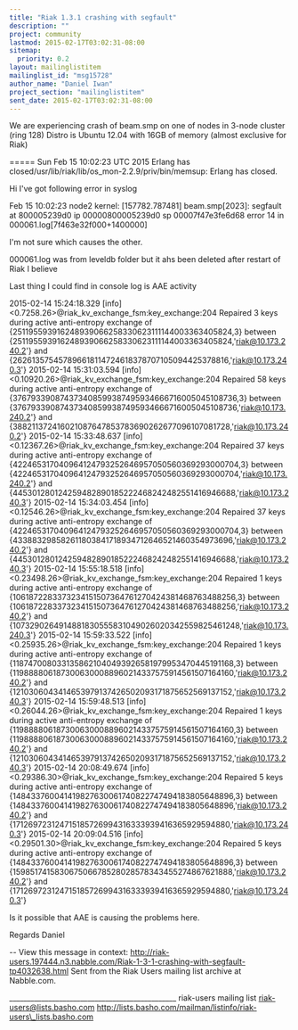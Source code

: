 ```yaml
---
title: "Riak 1.3.1 crashing with segfault"
description: ""
project: community
lastmod: 2015-02-17T03:02:31-08:00
sitemap:
  priority: 0.2
layout: mailinglistitem
mailinglist_id: "msg15728"
author_name: "Daniel Iwan"
project_section: "mailinglistitem"
sent_date: 2015-02-17T03:02:31-08:00
---
```



We are experiencing crash of beam.smp on one of nodes in 3-node cluster (ring
128)
Distro is Ubuntu 12.04 with 16GB of memory (almost exclusive for Riak)

===== Sun Feb 15 10:02:23 UTC 2015
Erlang has closed/usr/lib/riak/lib/os\_mon-2.2.9/priv/bin/memsup: 
Erlang has closed. 

Hi I've got following error in syslog 

Feb 15 10:02:23 node2 kernel: [157782.787481] beam.smp[2023]: segfault at
800005239d0 ip 00000800005239d0 sp 00007f47e3fe6d68 error 14 in
000061.log[7f463e32f000+1400000]

I'm not sure which causes the other.

000061.log was from leveldb folder but it ahs been deleted after restart of
Riak I believe

Last thing I could find in console log is AAE activity


2015-02-14 15:24:18.329 [info]
&lt;0.7258.26&gt;@riak\_kv\_exchange\_fsm:key\_exchange:204 Repaired 3 keys during
active anti-entropy exchange of
{251195593916248939066258330623111144003363405824,3} between
{251195593916248939066258330623111144003363405824,'riak@10.173.240.2'} and
{262613575457896618114724618378707105094425378816,'riak@10.173.240.3'}
2015-02-14 15:31:03.594 [info]
&lt;0.10920.26&gt;@riak\_kv\_exchange\_fsm:key\_exchange:204 Repaired 58 keys during
active anti-entropy exchange of
{376793390874373408599387495934666716005045108736,3} between
{376793390874373408599387495934666716005045108736,'riak@10.173.240.2'} and
{388211372416021087647853783690262677096107081728,'riak@10.173.240.2'}
2015-02-14 15:33:48.637 [info]
&lt;0.12367.26&gt;@riak\_kv\_exchange\_fsm:key\_exchange:204 Repaired 37 keys during
active anti-entropy exchange of
{422465317040964124793252646957050560369293000704,3} between
{422465317040964124793252646957050560369293000704,'riak@10.173.240.2'} and
{445301280124259482890185222468242482551416946688,'riak@10.173.240.3'}
2015-02-14 15:34:03.454 [info]
&lt;0.12546.26&gt;@riak\_kv\_exchange\_fsm:key\_exchange:204 Repaired 37 keys during
active anti-entropy exchange of
{422465317040964124793252646957050560369293000704,3} between
{433883298582611803841718934712646521460354973696,'riak@10.173.240.2'} and
{445301280124259482890185222468242482551416946688,'riak@10.173.240.3'}
2015-02-14 15:55:18.518 [info]
&lt;0.23498.26&gt;@riak\_kv\_exchange\_fsm:key\_exchange:204 Repaired 1 keys during
active anti-entropy exchange of
{1061872283373234151507364761270424381468763488256,3} between
{1061872283373234151507364761270424381468763488256,'riak@10.173.240.2'} and
{1073290264914881830555831049026020342559825461248,'riak@10.173.240.3'}
2015-02-14 15:59:33.522 [info]
&lt;0.25935.26&gt;@riak\_kv\_exchange\_fsm:key\_exchange:204 Repaired 1 keys during
active anti-entropy exchange of
{1187470080331358621040493926581979953470445191168,3} between
{1198888061873006300088960214337575914561507164160,'riak@10.173.240.2'} and
{1210306043414653979137426502093171875652569137152,'riak@10.173.240.3'}
2015-02-14 15:59:48.513 [info]
&lt;0.26044.26&gt;@riak\_kv\_exchange\_fsm:key\_exchange:204 Repaired 1 keys during
active anti-entropy exchange of
{1198888061873006300088960214337575914561507164160,3} between
{1198888061873006300088960214337575914561507164160,'riak@10.173.240.2'} and
{1210306043414653979137426502093171875652569137152,'riak@10.173.240.3'}
2015-02-14 20:08:49.674 [info]
&lt;0.29386.30&gt;@riak\_kv\_exchange\_fsm:key\_exchange:204 Repaired 5 keys during
active anti-entropy exchange of
{148433760041419827630061740822747494183805648896,3} between
{148433760041419827630061740822747494183805648896,'riak@10.173.240.2'} and
{171269723124715185726994316333939416365929594880,'riak@10.173.240.3'}
2015-02-14 20:09:04.516 [info]
&lt;0.29501.30&gt;@riak\_kv\_exchange\_fsm:key\_exchange:204 Repaired 5 keys during
active anti-entropy exchange of
{148433760041419827630061740822747494183805648896,3} between
{159851741583067506678528028578343455274867621888,'riak@10.173.240.2'} and
{171269723124715185726994316333939416365929594880,'riak@10.173.240.3'}

Is it possible that AAE is causing the problems here.

Regards
Daniel



--
View this message in context: 
http://riak-users.197444.n3.nabble.com/Riak-1-3-1-crashing-with-segfault-tp4032638.html
Sent from the Riak Users mailing list archive at Nabble.com.

\_\_\_\_\_\_\_\_\_\_\_\_\_\_\_\_\_\_\_\_\_\_\_\_\_\_\_\_\_\_\_\_\_\_\_\_\_\_\_\_\_\_\_\_\_\_\_
riak-users mailing list
riak-users@lists.basho.com
http://lists.basho.com/mailman/listinfo/riak-users\_lists.basho.com

